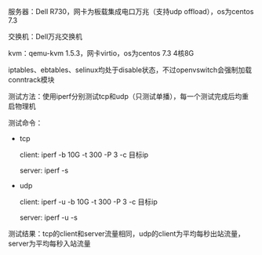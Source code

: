 服务器：Dell R730，网卡为板载集成电口万兆（支持udp offload），os为centos 7.3

交换机：Dell万兆交换机

kvm：qemu-kvm 1.5.3，网卡virtio，os为centos 7.3 4核8G

iptables、ebtables、selinux均处于disable状态，不过openvswitch会强制加载conntrack模块

测试方法：使用iperf分别测试tcp和udp（只测试单播），每一个测试完成后均重启物理机

测试命令：

- tcp

	client: iperf -b 10G -t 300 -P 3 -c 目标ip

	server: iperf -s

- udp

	client: iperf -u -b 10G -t 300 -P 3 -c 目标ip

	server: iperf -u -s

测试结果：tcp的client和server流量相同，udp的client为平均每秒出站流量，server为平均每秒入站流量
